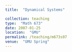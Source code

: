 ```yaml
---
title:  "Dynamical Systems"

collection: teaching
type:  "Math 673"
date: 2007-01-25
location:  "GMU"
permalink: /teaching/m673s07
venue:  "GMU Spring"
---
```

